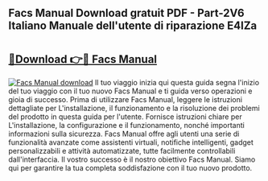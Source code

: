 ## Facs Manual Download gratuit PDF - Part-2V6 Italiano Manuale dell'utente di riparazione E4IZa

# <h2><a href="http://dfb587.blite.top/?on=Facs+Manual">🔗Download 👉🔴 Facs Manual</a></h2>

[![Facs Manual download](https://i.imgur.com/lujVjoI.png)](http://dfb587.blite.top/?on=Facs+Manual)
Il tuo viaggio inizia qui questa guida segna l'inizio del tuo viaggio con il tuo nuovo Facs Manual e ti guida verso operazioni e gioia di successo. Prima di utilizzare Facs Manual, leggere le istruzioni dettagliate per L'installazione, il funzionamento e la risoluzione dei problemi del prodotto in questa guida per l'utente. Fornisce istruzioni chiare per L'installazione, la configurazione e il funzionamento, nonché importanti informazioni sulla sicurezza. Facs Manual offre agli utenti una serie di funzionalità avanzate come assistenti virtuali, notifiche intelligenti, gadget personalizzabili e attività automatizzate, tutte facilmente controllabili dall'interfaccia. Il vostro successo è il nostro obiettivo Facs Manual. Siamo qui per garantire la tua completa soddisfazione con il tuo nuovo prodotto.
